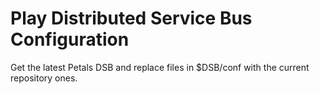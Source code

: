 # Play Distributed Service Bus Configuration

Get the latest Petals DSB and replace files in $DSB/conf with the current repository ones.
